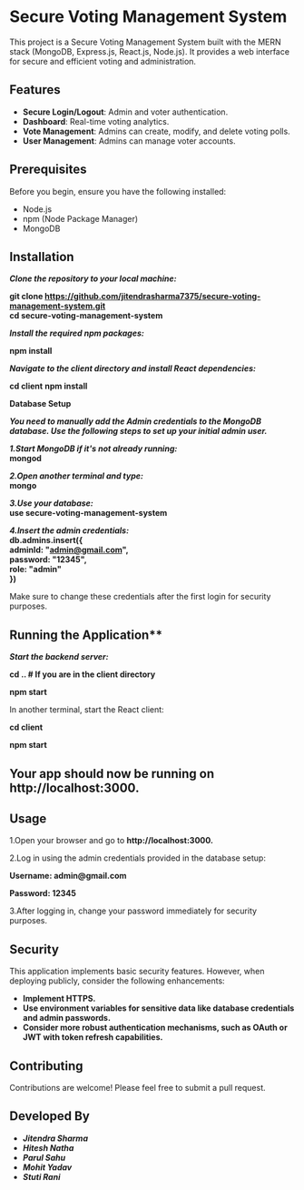# Secure Voting Management System

This project is a Secure Voting Management System built with the MERN stack (MongoDB, Express.js, React.js, Node.js). It provides a web interface for secure and efficient voting and administration.

## Features

- **Secure Login/Logout**: Admin and voter authentication.
- **Dashboard**: Real-time voting analytics.
- **Vote Management**: Admins can create, modify, and delete voting polls.
- **User Management**: Admins can manage voter accounts.

## Prerequisites

Before you begin, ensure you have the following installed:
- Node.js
- npm (Node Package Manager)
- MongoDB

## Installation

__*Clone the repository to your local machine:*__

__git clone https://github.com/jitendrasharma7375/secure-voting-management-system.git__ <br>
__cd secure-voting-management-system__ <br>

__*Install the required npm packages:*__ <br>

__npm install__ 

__*Navigate to the client directory and install React dependencies:*__

__cd client__ 
__npm install__

**Database Setup**

__*You need to manually add the Admin credentials to the MongoDB database. Use the following steps to set up your initial admin user.*__

__*1.Start MongoDB if it's not already running:*__ <br>
  __mongod__

__*2.Open another terminal and type:*__ <br>
  __mongo__

__*3.Use your database:*__ <br>
**use secure-voting-management-system**

__*4.Insert the admin credentials:*__ <br>
**db.admins.insert({ <br>
     adminId: "admin@gmail.com", <br>
     password: "12345", <br>
     role: "admin" <br>
 })** <br>
 
Make sure to change these credentials after the first login for security purposes.

## Running the Application**

__*Start the backend server:*__

 __cd ..  # If you are in the client directory__
 
 __npm start__

In another terminal, start the React client:

__cd client__

__npm start__

## Your app should now be running on http://localhost:3000.

## Usage
1.Open your browser and go to **http://localhost:3000.**

2.Log in using the admin credentials provided in the database setup:

__Username: admin@gmail.com__

__Password: 12345__

3.After logging in, change your password immediately for security purposes.

## Security

This application implements basic security features. However, when deploying publicly, consider the following enhancements:

- __Implement HTTPS.__
- __Use environment variables for sensitive data like database credentials and admin passwords.__
- __Consider more robust authentication mechanisms, such as OAuth or JWT with token refresh capabilities.__


## Contributing
Contributions are welcome! Please feel free to submit a pull request.

## Developed By
- __*Jitendra Sharma*__
- __*Hitesh Natha*__
- __*Parul Sahu*__
- __*Mohit Yadav*__
- __*Stuti Rani*__







